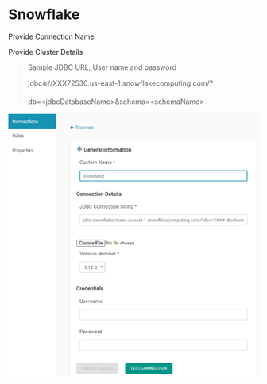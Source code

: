 # Snowflake

Provide Connection Name 

Provide Cluster Details

> Sample JDBC URL, User name and password
>
> jdbc:snowflake://XXX72530.us-east-1.snowflakecomputing.com/?
>
> db=&lt;jdbcDatabaseName&gt;&schema=&lt;schemaName&gt;



![Snowflake Configuration](../.gitbook/assets/snowflake.png)

 
